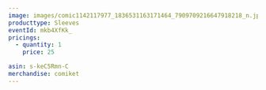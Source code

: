 ```yaml
---
image: images/comic1142117977_1836531163171464_7909709216647918218_n.jpg
producttype: Sleeves
eventId: mkb4XfKk_
pricings:
  - quantity: 1
    price: 25

asin: s-keC5Rmn-C
merchandise: comiket
---
```

